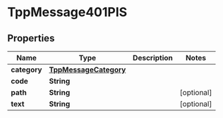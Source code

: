 # TppMessage401PIS

## Properties
Name | Type | Description | Notes
------------ | ------------- | ------------- | -------------
**category** | [**TppMessageCategory**](TppMessageCategory.md) |  | 
**code** | **String** |  | 
**path** | **String** |  |  [optional]
**text** | **String** |  |  [optional]
